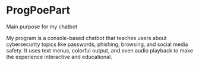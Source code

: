 # ProgPoePart
Main purpose for my chatbot


My program is a console-based chatbot that teaches users about cybersecurity topics like passwords, phishing, browsing, and social media safety. It uses text menus, colorful output, and even audio playback to make the experience interactive and educational.
